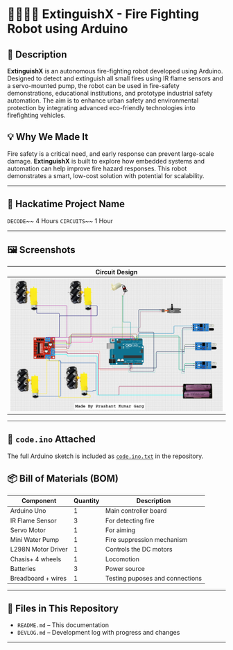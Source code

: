 # 🚒🧯👩‍🚒 ExtinguishX - Fire Fighting Robot using Arduino

## 📖 Description

**ExtinguishX** is an autonomous fire-fighting robot developed using Arduino. Designed to detect and extinguish all small fires using IR flame sensors and a servo-mounted pump, the robot can be used in fire-safety demonstrations, educational institutions, and prototype industrial safety automation. The aim is to enhance urban safety and environmental protection by integrating advanced eco-friendly technologies into firefighting vehicles. 


## 💡 Why We Made It

Fire safety is a critical need, and early response can prevent large-scale damage. **ExtinguishX** is built to explore how embedded systems and automation can help improve fire hazard responses. This robot demonstrates a smart, low-cost solution with potential for scalability.

---

## 🧠 Hackatime Project Name

`DECODE`~~ 4 Hours
`CIRCUITS`~~ 1 Hour

---

## 🖼️ Screenshots

| Circuit Design |
|------------|
| ![Circuit](decode.PNG) |


---
## 📄 `code.ino` Attached

The full Arduino sketch is included as [`code.ino.txt`](code.ino) in the repository.  


## 📦 Bill of Materials (BOM)

| Component            | Quantity | Description                     |
|----------------------|----------|---------------------------------|
| Arduino Uno          | 1        | Main controller board           |
| IR Flame Sensor      | 3        | For detecting fire              |
| Servo Motor          | 1        | For aiming                      |
| Mini Water Pump      | 1        | Fire suppression mechanism      |
| L298N Motor Driver   | 1        | Controls the DC motors          |
| Chasis+ 4 wheels     | 1        | Locomotion                      |
| Batteries            | 3        | Power source                    |
| Breadboard + wires   | 1        | Testing puposes and connections |

---

## 📁 Files in This Repository

- `README.md` – This documentation
- `DEVLOG.md` – Development log with progress and changes

---
